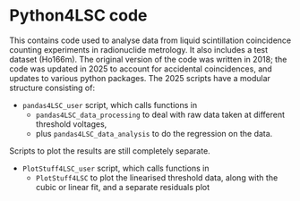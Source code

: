 # Python4LSC code
This contains code used to analyse data from liquid scintillation coincidence counting experiments in radionuclide metrology. It also includes a test dataset (Ho166m). The original version of the code was written in 2018; the code was updated in 2025 to account for accidental coincidences, and updates to various python packages. The 2025 scripts have a modular structure consisting of:     
 - `pandas4LSC_user` script, which calls functions in    
    -  `pandas4LSC_data_processing` to deal with raw data taken at different threshold voltages,     
    - plus `pandas4LSC_data_analysis` to do the regression on the data. 

Scripts to plot the results are still completely separate.    
- `PlotStuff4LSC_user` script, which calls functions in    
    -  `PlotStuff4LSC` to plot the linearised threshold data, along with the cubic or linear fit, and a separate residuals plot






 

